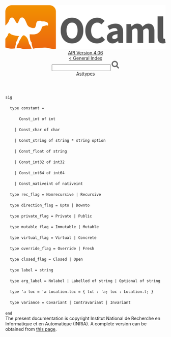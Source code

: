 <!-- ((! set title API !)) ((! set documentation !)) ((! set api !)) ((! set nobreadcrumb !)) -->
<div class="api"><header><nav class="toc brand"><a class="brand" href="https://ocaml.org/"><img src="colour-logo-gray.svg" class="svg" alt="OCaml"></a></nav><nav class="toc"><div class="toc_version"><a href="/docs" id="version-select">API Version 4.06</a></div><a href="index.html">&lt; General Index</a><div class="api_search"><input type="text" name="apisearch" id="api_search" oninput="mySearch(false);" onkeypress="this.oninput();" onclick="this.oninput();" onpaste="this.oninput();">
<img src="search_icon.svg" alt="Search" class="svg" onclick="mySearch(false)"></div>
<div id="search_results"></div><div class="toc_title"><a href="Asttypes.html">Asttypes</a></div><ul></ul></nav></header>
<code class="code"><span class="keyword">sig</span><br>
&nbsp;&nbsp;<span class="keyword">type</span>&nbsp;constant&nbsp;=<br>
&nbsp;&nbsp;&nbsp;&nbsp;&nbsp;&nbsp;<span class="constructor">Const_int</span>&nbsp;<span class="keyword">of</span>&nbsp;int<br>
&nbsp;&nbsp;&nbsp;&nbsp;<span class="keywordsign">|</span>&nbsp;<span class="constructor">Const_char</span>&nbsp;<span class="keyword">of</span>&nbsp;char<br>
&nbsp;&nbsp;&nbsp;&nbsp;<span class="keywordsign">|</span>&nbsp;<span class="constructor">Const_string</span>&nbsp;<span class="keyword">of</span>&nbsp;string&nbsp;*&nbsp;string&nbsp;option<br>
&nbsp;&nbsp;&nbsp;&nbsp;<span class="keywordsign">|</span>&nbsp;<span class="constructor">Const_float</span>&nbsp;<span class="keyword">of</span>&nbsp;string<br>
&nbsp;&nbsp;&nbsp;&nbsp;<span class="keywordsign">|</span>&nbsp;<span class="constructor">Const_int32</span>&nbsp;<span class="keyword">of</span>&nbsp;int32<br>
&nbsp;&nbsp;&nbsp;&nbsp;<span class="keywordsign">|</span>&nbsp;<span class="constructor">Const_int64</span>&nbsp;<span class="keyword">of</span>&nbsp;int64<br>
&nbsp;&nbsp;&nbsp;&nbsp;<span class="keywordsign">|</span>&nbsp;<span class="constructor">Const_nativeint</span>&nbsp;<span class="keyword">of</span>&nbsp;nativeint<br>
&nbsp;&nbsp;<span class="keyword">type</span>&nbsp;rec_flag&nbsp;=&nbsp;<span class="constructor">Nonrecursive</span>&nbsp;<span class="keywordsign">|</span>&nbsp;<span class="constructor">Recursive</span><br>
&nbsp;&nbsp;<span class="keyword">type</span>&nbsp;direction_flag&nbsp;=&nbsp;<span class="constructor">Upto</span>&nbsp;<span class="keywordsign">|</span>&nbsp;<span class="constructor">Downto</span><br>
&nbsp;&nbsp;<span class="keyword">type</span>&nbsp;private_flag&nbsp;=&nbsp;<span class="constructor">Private</span>&nbsp;<span class="keywordsign">|</span>&nbsp;<span class="constructor">Public</span><br>
&nbsp;&nbsp;<span class="keyword">type</span>&nbsp;mutable_flag&nbsp;=&nbsp;<span class="constructor">Immutable</span>&nbsp;<span class="keywordsign">|</span>&nbsp;<span class="constructor">Mutable</span><br>
&nbsp;&nbsp;<span class="keyword">type</span>&nbsp;virtual_flag&nbsp;=&nbsp;<span class="constructor">Virtual</span>&nbsp;<span class="keywordsign">|</span>&nbsp;<span class="constructor">Concrete</span><br>
&nbsp;&nbsp;<span class="keyword">type</span>&nbsp;override_flag&nbsp;=&nbsp;<span class="constructor">Override</span>&nbsp;<span class="keywordsign">|</span>&nbsp;<span class="constructor">Fresh</span><br>
&nbsp;&nbsp;<span class="keyword">type</span>&nbsp;closed_flag&nbsp;=&nbsp;<span class="constructor">Closed</span>&nbsp;<span class="keywordsign">|</span>&nbsp;<span class="constructor">Open</span><br>
&nbsp;&nbsp;<span class="keyword">type</span>&nbsp;label&nbsp;=&nbsp;string<br>
&nbsp;&nbsp;<span class="keyword">type</span>&nbsp;arg_label&nbsp;=&nbsp;<span class="constructor">Nolabel</span>&nbsp;<span class="keywordsign">|</span>&nbsp;<span class="constructor">Labelled</span>&nbsp;<span class="keyword">of</span>&nbsp;string&nbsp;<span class="keywordsign">|</span>&nbsp;<span class="constructor">Optional</span>&nbsp;<span class="keyword">of</span>&nbsp;string<br>
&nbsp;&nbsp;<span class="keyword">type</span>&nbsp;<span class="keywordsign">'</span>a&nbsp;loc&nbsp;=&nbsp;<span class="keywordsign">'</span>a&nbsp;<span class="constructor">Location</span>.loc&nbsp;=&nbsp;{&nbsp;txt&nbsp;:&nbsp;<span class="keywordsign">'</span>a;&nbsp;loc&nbsp;:&nbsp;<span class="constructor">Location</span>.t;&nbsp;}<br>
&nbsp;&nbsp;<span class="keyword">type</span>&nbsp;variance&nbsp;=&nbsp;<span class="constructor">Covariant</span>&nbsp;<span class="keywordsign">|</span>&nbsp;<span class="constructor">Contravariant</span>&nbsp;<span class="keywordsign">|</span>&nbsp;<span class="constructor">Invariant</span><br>
<span class="keyword">end</span></code><div class="copyright">The present documentation is copyright Institut National de Recherche en Informatique et en Automatique (INRIA). A complete version can be obtained from <a href="http://caml.inria.fr/pub/docs/manual-ocaml/">this page</a>.</div></div>